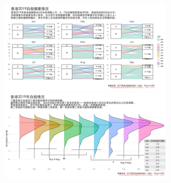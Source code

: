 ![alluvial](https://raw.githubusercontent.com/chuckleong21/visR/master/2019HKsuicide/alluvial.png)
![ridge](https://raw.githubusercontent.com/chuckleong21/visR/master/2019HKsuicide/ridge%2B.png)
